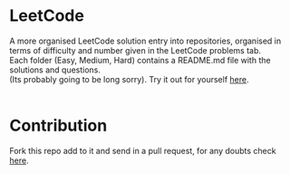 # LeetCode
A more organised LeetCode  solution entry into repositories, organised in terms of difficulty and number given in the LeetCode problems tab.
<br>
Each folder (Easy, Medium, Hard) contains a README.md file with the solutions and questions.
<br>
(Its probably going to be long sorry). Try it out for yourself [here](https://leetcode.com/).
<br>
<br>
# Contribution
Fork this repo add to it and send in a pull request, for any doubts check [here](https://help.github.com/en/github/building-a-strong-community/encouraging-helpful-contributions-to-your-project-with-labels).
